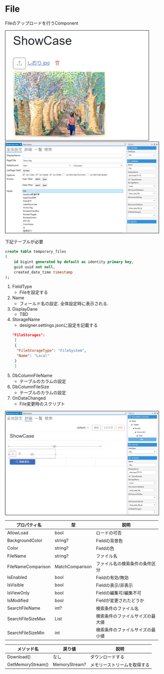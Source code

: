 # File

Fileのアップロードを行うComponent

<img src="../../images/File表示.png" alt="File表示" title="File表示" style="border: 1px solid;">

<img src="../../images/File設定.png" alt="File設定" title="File設定" style="border: 1px solid;" >

下記テーブルが必要
```sql
create table temporary_files
(
    id bigint generated by default as identity primary key,
    guid uuid not null,
    created_date_time timestamp
);
```
1. FieldType
    - Fileを設定する
2. Name
    - フィールド名の設定. 全体設定時に表示される.
3. DisplayDane
    - TBD
4. StorageName
      - designer.settings.jsonに設定を記載する
      ```json
      "FileStorages": 
       [
       {
        "FileStorageType": "FileSystem",
        "Name": "Local"
       }
       ]
5. DbColumnFileName
    - テーブルのカラムの設定
6. DbColumnFileSize
    - テーブルのカラムの設定
7. OnDataChanged
    - File変更時のスクリプト

<img src="../../images/File詳細.png" alt="File詳細" title="File詳細" style="border: 1px solid;">


| プロパティ名             | 型               | 説明               |
|--------------------|-----------------|------------------|
| AllowLoad          | bool            | ロードの可否           |
| BackgroundColor    | string?         | Fieldの背景色        | 
| Color              | string?         | Fieldの色          |
| FileName           | string?         | ファイル名            |
| FileNameComparison | MatchComparison | ファイル名の検索条件の条件区分  |
| IsEnabled          | bool            | Fieldの有効/無効      |
| IsVisible          | bool            | Fieldの表示/非表示     |
| IsViewOnly         | bool            | Fieldの編集可/編集不可   |
| IsModified         | bool            | Fieldが変更されたどうか   |
| SearchFileName     | int?            | 検索条件のファイル名       |
| SearchFileSizeMax  | List<Module>    | 検索条件のファイルサイズの最大値 |
| SearchFileSizeMin  | int             | 検索条件のファイルサイズの最小値 |

| メソッド名             | 戻り値           | 説明             |
|-------------------|---------------|----------------|
| Download()        | なし            | ダウンロードする       |
| GetMemoryStream() | MemoryStream? | メモリーストリームを取得する |
